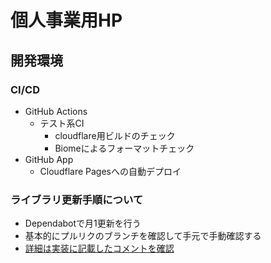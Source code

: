 # 個人事業用HP

## 開発環境

### CI/CD

- GitHub Actions
  - テスト系CI
    - cloudflare用ビルドのチェック
    - Biomeによるフォーマットチェック
- GitHub App
  - Cloudflare Pagesへの自動デプロイ

### ライブラリ更新手順について

- Dependabotで月1更新を行う
- 基本的にプルリクのブランチを確認して手元で手動確認する
- [詳細は実装に記載したコメントを確認](./.github/dependabot.yaml)
